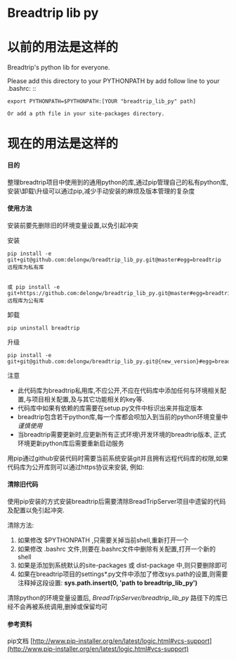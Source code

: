 
Breadtrip lib py
================

# 以前的用法是这样的
Breadtrip's python lib for everyone.

Please add this directory to your PYTHONPATH by add follow line to your .bashrc: ::

    export PYTHONPATH=$PYTHONPATH:[YOUR "breadtrip_lib_py" path]

    Or add a pth file in your site-packages directory.

# 现在的用法是这样的

#### 目的

整理breadtrip项目中使用到的通用python的库,通过pip管理自己的私有python库,安装\卸载\升级可以通过pip,减少手动安装的麻烦及版本管理的复杂度

#### 使用方法

安装前要先删除旧的环境变量设置,以免引起冲突

安装

    pip install -e git+git@github.com:delongw/breadtrip_lib_py.git@master#egg=breadtrip 远程库为私有库


    或 pip install -e git+https://github.com:delongw/breadtrip_lib_py.git@master#egg=breadtrip 远程库为公有库

卸载

    pip uninstall breadtrip

升级

    pip install -e git+git@github.com:delongw/breadtrip_lib_py.git@{new_version}#egg=breadtrip

注意

- 此代码库为breadtrip私用库,不应公开,不应在代码库中添加任何与环境相关配置,与项目相关配置,及与其它功能相关的key等.
- 代码库中如果有依赖的库需要在setup.py文件中标识出来并指定版本
- breadtrip包含若干python库,每一个库都会呗加入到当前的python环境变量中 *谨慎使用*
- 当breadtrip需要更新时,应更新所有正式环境\开发环境的breadtrip版本, 正式环境更新python库后需要重新启动服务

用pip通过github安装代码时需要当前系统安装git并且拥有远程代码库的权限,如果代码库为公开库则可以通过https协议来安装, 例如:


#### 清除旧代码

使用pip安装的方式安装breadtrip后需要清除BreadTripServer项目中遗留的代码及配置以免引起冲突.

清除方法:

1. 如果修改 $PYTHONPATH ,只需要关掉当前shell,重新打开一个
2. 如果修改 .bashrc 文件,则要在.bashrc文件中删除有关配置,打开一个新的shell
3. 如果是添加到系统默认的site-packages 或 dist-package 中,则只要删除即可
4. 如果在breadtrip项目的settings*.py文件中添加了修改sys.path的设置,则需要注释掉这段设置: **sys.path.insert(0, 'path to breadtrip_lib_py')**

清除python的环境变量设置后, *BreadTripServer/breadtrip_lib_py* 路径下的库已经不会再被系统调用,删掉或保留均可

#### 参考资料
pip文档 [http://www.pip-installer.org/en/latest/logic.html#vcs-support](http://www.pip-installer.org/en/latest/logic.html#vcs-support)
